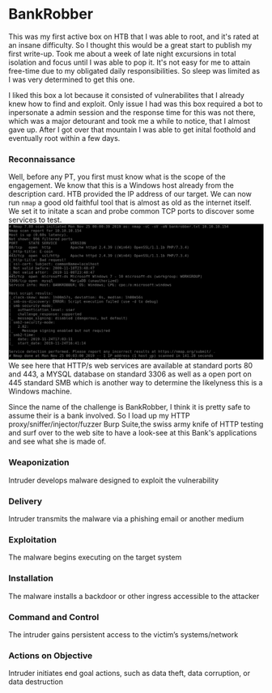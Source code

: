 # BankRobber

This was my first active box on HTB that I was able to root, and it's rated at an insane difficulty. So I thought this would be a great start to publish my first write-up. Took me about a week of late night excursions in total isolation and focus until I was able to pop it. It's not easy for me to attain free-time due to my obligated daily responsibilities. So sleep was limited as I was very determined to get this one.

I liked this box a lot because it consisted of vulnerabilites that I already knew how to find and exploit. Only issue I had was this box required a bot to inpersonate a admin session and the response time for this was not there, which was a major detourant and took me a while to notice, that I almost gave up. After I got over that mountain I was able to get inital foothold and eventually root within a few days.

### Reconnaissance

Well, before any PT, you first must know what is the scope of the engagement. We know that this is a Windows host already from the description card. HTB provided the IP address of our target. We can now run `nmap` a good old faithful tool that is almost as old as the internet itself. We set it to initate a scan and probe common TCP ports to discover some services to test.
![](decrypt.png)
We see here that HTTP/s web services are available at standard ports 80 and 443, a MYSQL database on standard 3306 as well as a open port on 445 standard SMB which is another way to determine the likelyness this is a Windows machine.

Since the name of the challenge is BankRobber, I think it is pretty safe to assume their is a bank involved. So I load up my HTTP proxy/sniffer/injector/fuzzer Burp Suite,the swiss army knife of HTTP testing and surf over to the web site to have a look-see at this Bank's applications and see what she is made of.
![]()


### Weaponization
Intruder develops malware designed to exploit the vulnerability

### Delivery
Intruder transmits the malware via a phishing email or another medium

### Exploitation
The malware begins executing on the target system

### Installation
The malware installs a backdoor or other ingress accessible to the attacker

### Command and Control
The intruder gains persistent access to the victim’s systems/network

### Actions on Objective
Intruder initiates end goal actions, such as data theft, data corruption, or data destruction
